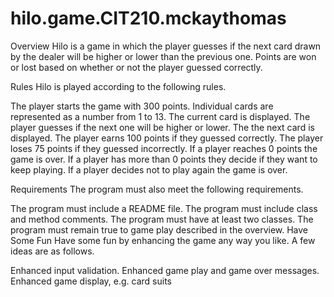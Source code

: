 # hilo.game.CIT210.mckaythomas
Overview
Hilo is a game in which the player guesses if the next card drawn by the dealer will be higher or lower than the previous one. Points are won or lost based on whether or not the player guessed correctly.

Rules
Hilo is played according to the following rules.

The player starts the game with 300 points.
Individual cards are represented as a number from 1 to 13.
The current card is displayed.
The player guesses if the next one will be higher or lower.
The the next card is displayed.
The player earns 100 points if they guessed correctly.
The player loses 75 points if they guessed incorrectly.
If a player reaches 0 points the game is over.
If a player has more than 0 points they decide if they want to keep playing.
If a player decides not to play again the game is over.

Requirements
The program must also meet the following requirements.

The program must include a README file.
The program must include class and method comments.
The program must have at least two classes.
The program must remain true to game play described in the overview.
Have Some Fun
Have some fun by enhancing the game any way you like. A few ideas are as follows.

Enhanced input validation.
Enhanced game play and game over messages.
Enhanced game display, e.g. card suits
